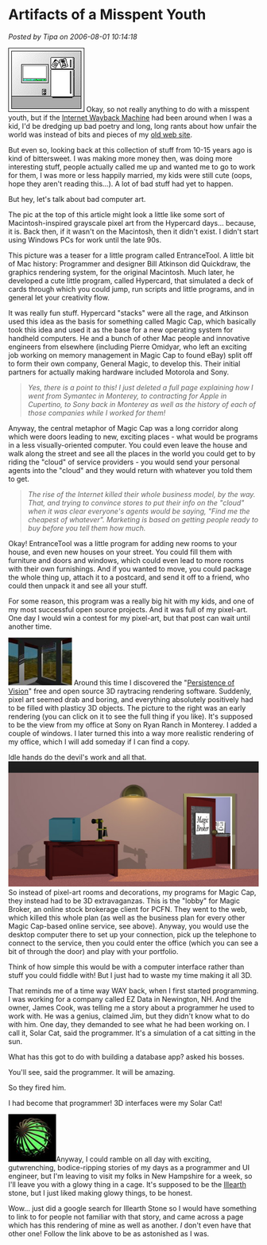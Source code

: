 # Artifacts of a Misspent Youth

*Posted by Tipa on 2006-08-01 10:14:18*

![Entrance Tool for Magic Cap](../uploads/2006/08/EntranceToolPict.gif) Okay, so not really anything to do with a misspent youth, but if the [Internet Wayback Machine](http://www.archive.org/index.php "Internet Archives") had been around when I was a kid, I'd be dredging up bad poetry and long, long rants about how unfair the world was instead of bits and pieces of my [old web site](http://web.archive.org/web/20021129103855/http://www.darfstellar.com/ "Darfstellar, my old web site").

But even so, looking back at this collection of stuff from 10-15 years ago is kind of bittersweet. I was making more money then, was doing more interesting stuff, people actually called me up and wanted me to go to work for them, I was more or less happily married, my kids were still cute (oops, hope they aren't reading this...). A lot of bad stuff had yet to happen.

But hey, let's talk about bad computer art.

The pic at the top of this article might look a little like some sort of Macintosh-inspired grayscale pixel art from the Hypercard days... because, it is. Back then, if it wasn't on the Macintosh, then it didn't exist. I didn't start using Windows PCs for work until the late 90s.

This picture was a teaser for a little program called EntranceTool. A little bit of Mac history: Programmer and designer Bill Atkinson did Quickdraw, the graphics rendering system, for the original Macintosh. Much later, he developed a cute little program, called Hypercard, that simulated a deck of cards through which you could jump, run scripts and little programs, and in general let your creativity flow.

It was really fun stuff. Hypercard "stacks" were all the rage, and Atkinson used this idea as the basis for something called Magic Cap, which basically took this idea and used it as the base for a new operating system for handheld computers. He and a bunch of other Mac people and innovative engineers from elsewhere (including Pierre Omidyar, who left an exciting job working on memory management in Magic Cap to found eBay) split off to form their own company, General Magic, to develop this. Their initial partners for actually making hardware included Motorola and Sony.

> *Yes, there is a point to this! I just deleted a full page explaining how I went from Symantec in Monterey, to contracting for Apple in Cupertino, to Sony back in Monterey as well as the history of each of those companies while I worked for them!*


Anyway, the central metaphor of Magic Cap was a long corridor along which were doors leading to new, exciting places - what would be programs in a less visually-oriented computer. You could even leave the house and walk along the street and see all the places in the world you could get to by riding the "cloud" of service providers - you would send your personal agents into the "cloud" and they would return with whatever you told them to get.

> *The rise of the Internet killed their whole business model, by the way. That, and trying to convince stores to put their info on the "cloud" when it was clear everyone's agents would be saying, "Find me the cheapest of whatever". Marketing is based on getting people ready to buy before you tell them how much.*


Okay! EntranceTool was a little program for adding new rooms to your house, and even new houses on your street. You could fill them with furniture and doors and windows, which could even lead to more rooms with their own furnishings. And if you wanted to move, you could package the whole thing up, attach it to a postcard, and send it off to a friend, who could then unpack it and see all your stuff.

For some reason, this program was a really big hit with my kids, and one of my most successful open source projects. And it was full of my pixel-art. One day I would win a contest for my pixel-art, but that post can wait until another time.

[![Monterey Dawn](../uploads/2006/08/dawnfull.thumbnail.jpg)](../uploads/2006/08/dawnfull.jpg "Monterey Dawn") Around this time I discovered the "[Persistence of Vision](http://povray.org "Persistence of Vision ray tracer")" free and open source 3D raytracing rendering software. Suddenly, pixel art seemed drab and boring, and everything absolutely positively had to be filled with plasticy 3D objects. The picture to the right was an early rendering (you can click on it to see the full thing if you like). It's supposed to be the view from my office at Sony on Ryan Ranch in Monterey. I added a couple of windows. I later turned this into a way more realistic rendering of my office, which I will add someday if I can find a copy.

Idle hands do the devil's work and all that.
![Magic Broker Lobby](../uploads/2006/08/lbbyfull.jpg)
So instead of pixel-art rooms and decorations, my programs for Magic Cap, they instead had to be 3D extravaganzas. This is the "lobby" for Magic Broker, an online stock brokerage client for PCFN. They went to the web, which killed this whole plan (as well as the business plan for every other Magic Cap-based online service, see above). Anyway, you would use the desktop computer there to set up your connection, pick up the telephone to connect to the service, then you could enter the office (which you can see a bit of through the door) and play with your portfolio.

Think of how simple this would be with a computer interface rather than stuff you could fiddle with! But I just had to waste my time making it all 3D.

That reminds me of a time way WAY back, when I first started programming. I was working for a company called EZ Data in Newington, NH. And the owner, James Cook, was telling me a story about a programmer he used to work with. He was a genius, claimed Jim, but they didn't know what to do with him. One day, they demanded to see what he had been working on. I call it, Solar Cat, said the programmer. It's a simulation of a cat sitting in the sun.

What has this got to do with building a database app? asked his bosses.

You'll see, said the programmer. It will be amazing.

So they fired him.

I had become that programmer! 3D interfaces were my Solar Cat!

[![Ill-Earth Stone #2](../uploads/2006/08/trapston.thumbnail.jpg)](../uploads/2006/08/trapston.jpg "Ill-Earth Stone #2")Anyway, I could ramble on all day with exciting, gutwrenching, bodice-ripping stories of my days as a programmer and UI engineer, but I'm leaving to visit my folks in New Hampshire for a week, so I'll leave you with a glowy thing in a cage. It's supposed to be the [Illearth](http://dspace.dial.pipex.com/town/estate/xbo61/srd/srd.htm "The Illearth Stone") stone, but I just liked making glowy things, to be honest.

Wow... just did a google search for Illearth Stone so I would have something to link to for people not familiar with that story, and came across a page which has this rendering of mine as well as another. *I* don't even have that other one! Follow the link above to be as astonished as I was.

